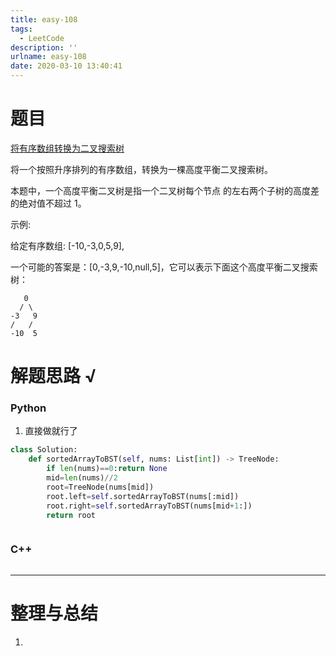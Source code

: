 ```yaml
---
title: easy-108
tags:
  - LeetCode
description: ''
urlname: easy-108
date: 2020-03-10 13:40:41
---
```


# 题目

[将有序数组转换为二叉搜索树](https://leetcode-cn.com/problems/convert-sorted-array-to-binary-search-tree/)

将一个按照升序排列的有序数组，转换为一棵高度平衡二叉搜索树。

本题中，一个高度平衡二叉树是指一个二叉树每个节点 的左右两个子树的高度差的绝对值不超过 1。

示例:

给定有序数组: [-10,-3,0,5,9],

一个可能的答案是：[0,-3,9,-10,null,5]，它可以表示下面这个高度平衡二叉搜索树：

```
   0
  / \
-3   9
/   /
-10  5
```



# 解题思路 √

### Python

1. 直接做就行了

```python
class Solution:
    def sortedArrayToBST(self, nums: List[int]) -> TreeNode:
        if len(nums)==0:return None
        mid=len(nums)//2
        root=TreeNode(nums[mid])
        root.left=self.sortedArrayToBST(nums[:mid])
        root.right=self.sortedArrayToBST(nums[mid+1:])
        return root
```


```python

```



### C++

```cpp

```

---



# 整理与总结

1. 

